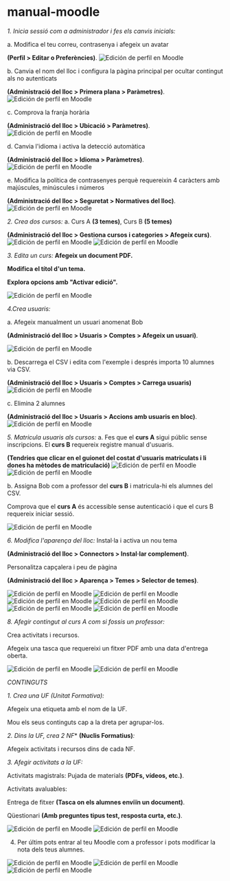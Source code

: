 # manual-moodle
*1. Inicia sessió com a administrador i fes els canvis inicials:*

a. Modifica el teu correu, contrasenya i afegeix un avatar 

**(Perfil > Editar o Preferències)**.
![Edición de perfil en Moodle](unnamed.png)

b. Canvia el nom del lloc i configura la pàgina principal per ocultar contingut als no autenticats 

**(Administració del lloc > Primera plana > Paràmetres)**.
![Edición de perfil en Moodle](unnamed(1).png)

c. Comprova la franja horària 

**(Administració del lloc > Ubicació > Paràmetres)**.
![Edición de perfil en Moodle](unnamed(2).png)


d. Canvia l'idioma i activa la detecció automàtica 

**(Administració del lloc > Idioma > Paràmetres)**.
![Edición de perfil en Moodle](unnamed(3).png)

e. Modifica la política de contrasenyes perquè requereixin 4 caràcters amb majúscules, minúscules i números 

**(Administració del lloc > Seguretat > Normatives del lloc)**.
![Edición de perfil en Moodle](unnamed(4).png)



*2. Crea dos cursos:*
a. Curs A **(3 temes)**, Curs B **(5 temes)**

**(Administració del lloc > Gestiona cursos i categories > Afegeix curs)**.
![Edición de perfil en Moodle](unnamed(5).png)
![Edición de perfil en Moodle](unnamed(6).png)

*3. Edita un curs:*
**Afegeix un document PDF.**


**Modifica el títol d'un tema.**


**Explora opcions amb "Activar edició".**

![Edición de perfil en Moodle](unnamed(7).png)

*4.Crea usuaris:*

a. Afegeix manualment un usuari anomenat Bob 

**(Administració del lloc > Usuaris > Comptes > Afegeix un usuari)**.

![Edición de perfil en Moodle](unnamed(8).png)

b. Descarrega el CSV i edita com l'exemple i després importa 10 alumnes via CSV.

**(Administració del lloc > Usuaris > Comptes > Carrega usuaris)**
![Edición de perfil en Moodle](unnamed(9).png)

c. Elimina 2 alumnes 

**(Administració del lloc > Usuaris > Accions amb usuaris en bloc)**.
![Edición de perfil en Moodle](unnamed(10).png)


*5. Matricula usuaris als cursos:*
a. 
Fes que el **curs A** sigui públic sense inscripcions.
El **curs B** requereix registre manual d'usuaris.

**(Tendries que clicar en el guionet del costat d'usuaris matriculats i li dones ha mètodes de matriculació)**
![Edición de perfil en Moodle](unnamed(11).png)
![Edición de perfil en Moodle](unnamed(12).png)

b. 
Assigna Bob com a professor del **curs B** i matricula-hi els alumnes del CSV.

Comprova que el **curs A** és accessible sense autenticació i que el curs B requereix iniciar sessió.

![Edición de perfil en Moodle](unnamed(13).png)

*6. Modifica l'aparença del lloc:* 
Instal·la i activa un nou tema 

**(Administració del lloc > Connectors > Instal·lar complement)**.

Personalitza capçalera i peu de pàgina 

**(Administració del lloc > Aparença > Temes > Selector de temes)**.

![Edición de perfil en Moodle](unnamed(14).png)
![Edición de perfil en Moodle](unnamed(15).png)
![Edición de perfil en Moodle](unnamed(17).png)
![Edición de perfil en Moodle](unnamed(18).png)
![Edición de perfil en Moodle](unnamed(19).png)
![Edición de perfil en Moodle](unnamed(20).png)

*8. Afegir contingut al curs A com si fossis un professor:*

Crea activitats i recursos.

Afegeix una tasca que requereixi un fitxer PDF amb una data d'entrega oberta.

![Edición de perfil en Moodle](unnamed(21).png)
![Edición de perfil en Moodle](unnamed(22).png)

*CONTINGUTS*

*1. Crea una UF (Unitat Formativa):*

Afegeix una etiqueta amb el nom de la UF.

Mou els seus continguts cap a la dreta per agrupar-los.

*2. Dins la UF, crea 2 NF** **(Nuclis Formatius)***:*

Afegeix activitats i recursos dins de cada NF.

*3. Afegir activitats a la UF:*

Activitats magistrals: Pujada de materials **(PDFs, vídeos, etc.)**.

Activitats avaluables:

Entrega de fitxer **(Tasca on els alumnes enviïn un document)**.

Qüestionari **(Amb preguntes tipus test, resposta curta, etc.)**.

![Edición de perfil en Moodle](unnamed(24).png)
![Edición de perfil en Moodle](unnamed(25).png)



4. Per últim pots entrar al teu Moodle com a professor i pots modificar la nota dels teus alumnes.
   
![Edición de perfil en Moodle](unnamed(26).png)
![Edición de perfil en Moodle](unnamed(27).png)
![Edición de perfil en Moodle](unnamed(28).png)
